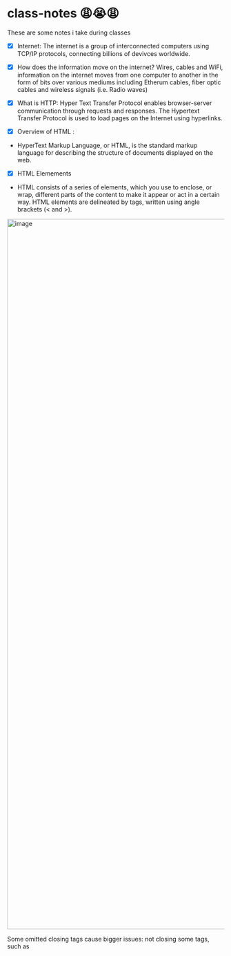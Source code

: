 # class-notes <LEARNING HTML> 😩😭😩
These are some notes i take during classes 

- [x] Internet:
The internet is a group of interconnected computers using TCP/IP protocols, connecting billions of devivces worldwide.

- [x] How does the information move on the internet?
Wires, cables and WiFi, information on the internet moves from one computer to another in the form of bits over various mediums including Etherum cables, fiber optic cables and wireless signals (i.e. Radio waves)

- [x] What is HTTP: Hyper Text Transfer Protocol enables browser-server communication through requests and responses. The Hypertext Transfer Protocol is used to load pages on the Internet using hyperlinks.

- [x] Overview of HTML :
- HyperText Markup Language, or HTML, is the standard markup language for describing the structure of documents displayed on the web.

- [x] HTML Elemements
- HTML consists of a series of elements, which you use to enclose, or wrap, different parts of the content to make it appear or act in a certain way. HTML elements are delineated by tags, written using angle brackets (< and >).

<img width="4152" height="1644" alt="image" src="https://github.com/user-attachments/assets/5e4a3bda-ec7c-42b3-9d47-b903b811cd88" />

Some omitted closing tags cause bigger issues: not closing some tags, such as <script>, <style>, <template>, <textarea>, and <title>, breaks subsequent content as shown in the following example.

```html
<p>If you add <strong>Strong</oops> text and <em>emphasised</doh> text but forget to close your tags, that doesn't cause the worst problems.</ohno>
<p>All that happens is your text continue to be bold and emphasized.</ohno>

<p>But not closing a `style` or `script` is a more serious issue. 
  <p>The script only shows because we changed the display.
  <style>
    p {
      color:red;
    }
    style {
      display: unset;
     }
  <p>text coming after 
  <table>
    <tr>
      <th>Optional closing
    <tr>
      <td>table cell
```

## Important notes:
There are two types of elements: replaced and non-replaced.

### Non-replaced elements:
The paragraph, header, and lists marked up in the earlier section are all non-replaced. Non-replaced elements have opening and (sometimes optional) closing tags that surround them and may include text and other tags as sub-elements.

### Replacable elements:
In web development, replaced elements are HTML elements whose content are replaced by external resources or content defined outside of the document structure, and are not considered in the CSS rendering model. 
The following can be replaced elements:
```html
<img>
<video>
<iframe>
<embed>
<fencedframe>
```
